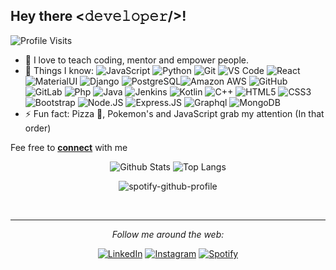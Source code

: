 <div>
<h2> Hey there <𝚍𝚎𝚟𝚎𝚕𝚘𝚙𝚎𝚛/>! </h2>
</div>


<div>
 
![Profile Visits](https://visitor-badge.laobi.icu/badge?page_id=ManishPoduval.ManishPoduval)

 
- 🏢 I love to teach coding, mentor and empower people. 
- 🚀 Things I know:
  ![JavaScript](https://img.shields.io/badge/-JavaScript-black?style=plastic&logo=javascript) ![Python](https://img.shields.io/badge/-Python-8fcfd1?style=plastic&logo=Python) ![Git](https://img.shields.io/badge/-Git-black?style=plastic&logo=git) ![VS Code](https://img.shields.io/badge/-VS%20Code-007ACC?style=plastic&logo=visual-studio-code) ![React](https://img.shields.io/badge/-React-3b2e5a?style=plastic&logo=react) ![MaterialUI](https://img.shields.io/badge/-MatrialUI-0081CB?style=plastic&logo=material-UI) ![Django](https://img.shields.io/badge/-Django-092E20?style=plastic&logo=Django) ![PostgreSQL](https://img.shields.io/badge/-PostgreSQL-336791?style=plastic&logo=postgresql)![Amazon AWS](https://img.shields.io/badge/Amazon%20AWS-232F3E?style=plastic&logo=amazon-aws) ![GitHub](https://img.shields.io/badge/-GitHub-181717?style=plastic&logo=github) ![GitLab](https://img.shields.io/badge/-GitLab-FCA121?style=plastic&logo=gitlab) ![Php](https://img.shields.io/badge/-php-394989?style=plastic&logo=php) ![Java](https://img.shields.io/badge/-java-3f4441?style=plastic&logo=java) ![Jenkins](https://img.shields.io/badge/-Jenkins-black?style=plastic&logo=Jenkins) ![Kotlin](https://img.shields.io/badge/-kotlin-006a71?style=plastic&logo=kotlin) ![C++](https://img.shields.io/badge/-C++-00599C?style=plastic&logo=c) ![HTML5](https://img.shields.io/badge/-HTML5-E34F26?style=plastic&logo=html5&logoColor=white)  ![CSS3](https://img.shields.io/badge/-CSS3-1572B6?style=plastic&logo=css3)  ![Bootstrap](https://img.shields.io/badge/-Bootstrap-563D7C?style=plastic&logo=bootstrap) ![Node.JS](https://img.shields.io/badge/-Node.JS-black?style=plastic&logo=Node.js) ![Express.JS](https://img.shields.io/badge/-Express.JS-c7b198?style=plastic&logo=Express.JS) ![Graphql](https://img.shields.io/badge/-Graphql-E10098?style=plastic&logo=Graphql) ![MongoDB](https://img.shields.io/badge/-MongoDB-black?style=plastic&logo=mongodb)
- ⚡️ Fun fact:  Pizza 🍕,  Pokemon's and JavaScript grab my attention (In that order)

Fee free to <a href="mailto:manish@rootlearn.com"><b>connect</b></a> with me 

</div>

<div align="center">

![Github Stats](https://github-readme-stats.vercel.app/api?username=ManishPoduval&count_private=true&show_icons=true&include_all_commits=true)
![Top Langs](https://github-readme-stats.vercel.app/api/top-langs/?username=ManishPoduval&hide=TeX&layout=compact)

![spotify-github-profile](https://spotify-github-profile.vercel.app/api/view?uid=31dseumo6kzvkt3ufcsikcx3rary&cover_image=true&theme=default)

</br>

---

<i>Follow me around the web:</i><br>


<a href="https://www.linkedin.com/in/manishpoduval/" target="_blank"><img src="https://img.shields.io/badge/LinkedIn-%230077B5.svg?&style=flat-square&logo=linkedin&logoColor=white" alt="LinkedIn"></a>
<a href="https://www.instagram.com/itspodu" target="_blank"><img src="https://img.shields.io/badge/Instagram-%23E4405F.svg?&style=flat-square&logo=instagram&logoColor=white" alt="Instagram"></a>
<a href="https://open.spotify.com/user/31dseumo6kzvkt3ufcsikcx3rary" target="_blank"><img src="https://img.shields.io/badge/Spotify-%231ED760.svg?&style=flat-square&logo=spotify&logoColor=white" alt="Spotify"></a>
</div>

